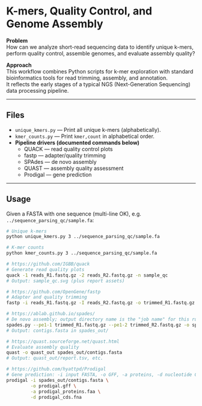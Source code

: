 # K-mers, Quality Control, and Genome Assembly

**Problem**  
How can we analyze short-read sequencing data to identify unique k-mers, perform quality control, assemble genomes, and evaluate assembly quality?

**Approach**  
This workflow combines Python scripts for k-mer exploration with standard bioinformatics tools for read trimming, assembly, and annotation.  
It reflects the early stages of a typical NGS (Next-Generation Sequencing) data processing pipeline.

---

## Files
- `unique_kmers.py` — Print all unique k-mers (alphabetically).  
- `kmer_counts.py` — Print `kmer,count` in alphabetical order.  
- **Pipeline drivers (documented commands below)**  
  - QUACK — read quality control plots  
  - fastp — adapter/quality trimming  
  - SPAdes — de novo assembly  
  - QUAST — assembly quality assessment  
  - Prodigal — gene prediction  

---

## Usage

Given a FASTA with one sequence (multi-line OK), e.g. `../sequence_parsing_qc/sample.fa`:

```bash
# Unique k-mers
python unique_kmers.py 3 ../sequence_parsing_qc/sample.fa

# K-mer counts
python kmer_counts.py 3 ../sequence_parsing_qc/sample.fa

# https://github.com/IGBB/quack
# Generate read quality plots
quack -1 reads_R1.fastq.gz -2 reads_R2.fastq.gz -n sample_qc
# Output: sample_qc.svg (plus report assets)

# https://github.com/OpenGene/fastp
# Adapter and quality trimming
fastp -i reads_R1.fastq.gz -I reads_R2.fastq.gz -o trimmed_R1.fastq.gz -O trimmed_R2.fastq.gz -h fastp_report.html -j fastp_report.json

# https://ablab.github.io/spades/
# De novo assembly; output directory name is the "job name" for this run
spades.py --pe1-1 trimmed_R1.fastq.gz --pe1-2 trimmed_R2.fastq.gz -o spades_out
# Output: contigs.fasta in spades_out/

# https://quast.sourceforge.net/quast.html
# Evaluate assembly quality
quast -o quast_out spades_out/contigs.fasta
# Output: quast_out/report.tsv, etc.

# https://github.com/hyattpd/Prodigal
# Gene prediction: -i input FASTA, -o GFF, -a proteins, -d nucleotide CDS
prodigal -i spades_out/contigs.fasta \
         -o prodigal.gff \
         -a prodigal_proteins.faa \
         -d prodigal_cds.fna
